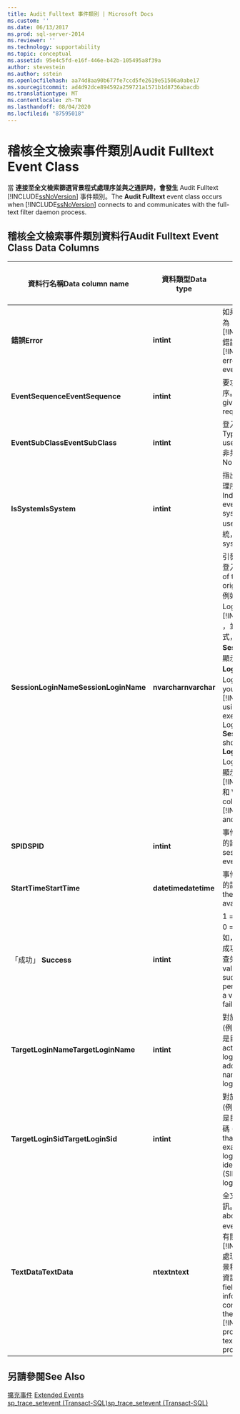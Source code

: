 ```yaml
---
title: Audit Fulltext 事件類別 | Microsoft Docs
ms.custom: ''
ms.date: 06/13/2017
ms.prod: sql-server-2014
ms.reviewer: ''
ms.technology: supportability
ms.topic: conceptual
ms.assetid: 95e4c5fd-e16f-446e-b42b-105495a8f39a
author: stevestein
ms.author: sstein
ms.openlocfilehash: aa74d8aa90b677fe7ccd5fe2619e51506a0abe17
ms.sourcegitcommit: ad4d92dce894592a259721a1571b1d8736abacdb
ms.translationtype: MT
ms.contentlocale: zh-TW
ms.lasthandoff: 08/04/2020
ms.locfileid: "87595018"
---
```

# <a name="audit-fulltext-event-class"></a><span data-ttu-id="c66ca-102">稽核全文檢索事件類別</span><span class="sxs-lookup"><span data-stu-id="c66ca-102">Audit Fulltext Event Class</span></span>
  <span data-ttu-id="c66ca-103">當 **連接至全文檢索篩選背景程式處理序並與之通訊時，會發生** Audit Fulltext [!INCLUDE[ssNoVersion](../../includes/ssnoversion-md.md)] 事件類別。</span><span class="sxs-lookup"><span data-stu-id="c66ca-103">The **Audit Fulltext** event class occurs when [!INCLUDE[ssNoVersion](../../includes/ssnoversion-md.md)] connects to and communicates with the full-text filter daemon process.</span></span>  
  
## <a name="audit-fulltext-event-class-data-columns"></a><span data-ttu-id="c66ca-104">稽核全文檢索事件類別資料行</span><span class="sxs-lookup"><span data-stu-id="c66ca-104">Audit Fulltext Event Class Data Columns</span></span>  
  
|<span data-ttu-id="c66ca-105">資料行名稱</span><span class="sxs-lookup"><span data-stu-id="c66ca-105">Data column name</span></span>|<span data-ttu-id="c66ca-106">資料類型</span><span class="sxs-lookup"><span data-stu-id="c66ca-106">Data type</span></span>|<span data-ttu-id="c66ca-107">描述</span><span class="sxs-lookup"><span data-stu-id="c66ca-107">Description</span></span>|<span data-ttu-id="c66ca-108">資料行識別碼</span><span class="sxs-lookup"><span data-stu-id="c66ca-108">Column ID</span></span>|<span data-ttu-id="c66ca-109">可篩選</span><span class="sxs-lookup"><span data-stu-id="c66ca-109">Filterable</span></span>|  
|----------------------|---------------|-----------------|---------------|----------------|  
|<span data-ttu-id="c66ca-110">**錯誤**</span><span class="sxs-lookup"><span data-stu-id="c66ca-110">**Error**</span></span>|<span data-ttu-id="c66ca-111">**int**</span><span class="sxs-lookup"><span data-stu-id="c66ca-111">**int**</span></span>|<span data-ttu-id="c66ca-112">如果此事件報告錯誤，即為 [!INCLUDE[ssNoVersion](../../includes/ssnoversion-md.md)] 錯誤號碼。</span><span class="sxs-lookup"><span data-stu-id="c66ca-112">The [!INCLUDE[ssNoVersion](../../includes/ssnoversion-md.md)] error number, if this event reports an error.</span></span>|<span data-ttu-id="c66ca-113">31</span><span class="sxs-lookup"><span data-stu-id="c66ca-113">31</span></span>|<span data-ttu-id="c66ca-114">是</span><span class="sxs-lookup"><span data-stu-id="c66ca-114">Yes</span></span>|  
|<span data-ttu-id="c66ca-115">**EventSequence**</span><span class="sxs-lookup"><span data-stu-id="c66ca-115">**EventSequence**</span></span>|<span data-ttu-id="c66ca-116">**int**</span><span class="sxs-lookup"><span data-stu-id="c66ca-116">**int**</span></span>|<span data-ttu-id="c66ca-117">要求中之給定事件的順序。</span><span class="sxs-lookup"><span data-stu-id="c66ca-117">The sequence of a given event within the request.</span></span>|<span data-ttu-id="c66ca-118">51</span><span class="sxs-lookup"><span data-stu-id="c66ca-118">51</span></span>|<span data-ttu-id="c66ca-119">否</span><span class="sxs-lookup"><span data-stu-id="c66ca-119">No</span></span>|  
|<span data-ttu-id="c66ca-120">**EventSubClass**</span><span class="sxs-lookup"><span data-stu-id="c66ca-120">**EventSubClass**</span></span>|<span data-ttu-id="c66ca-121">**int**</span><span class="sxs-lookup"><span data-stu-id="c66ca-121">**int**</span></span>|<span data-ttu-id="c66ca-122">登入使用的連接類型。</span><span class="sxs-lookup"><span data-stu-id="c66ca-122">Type of connection used by the login.</span></span> <span data-ttu-id="c66ca-123">1 = 非共用，2 = 共用。</span><span class="sxs-lookup"><span data-stu-id="c66ca-123">1 = Nonpooled, 2 = Pooled.</span></span>|<span data-ttu-id="c66ca-124">21</span><span class="sxs-lookup"><span data-stu-id="c66ca-124">21</span></span>|<span data-ttu-id="c66ca-125">是</span><span class="sxs-lookup"><span data-stu-id="c66ca-125">Yes</span></span>|  
|<span data-ttu-id="c66ca-126">**IsSystem**</span><span class="sxs-lookup"><span data-stu-id="c66ca-126">**IsSystem**</span></span>|<span data-ttu-id="c66ca-127">**int**</span><span class="sxs-lookup"><span data-stu-id="c66ca-127">**int**</span></span>|<span data-ttu-id="c66ca-128">指出事件是發生在系統處理序或使用者處理序。</span><span class="sxs-lookup"><span data-stu-id="c66ca-128">Indicates whether the event occurred on a system process or a user process.</span></span> <span data-ttu-id="c66ca-129">1 = 系統，0 = 使用者。</span><span class="sxs-lookup"><span data-stu-id="c66ca-129">1 = system, 0 = user.</span></span>|<span data-ttu-id="c66ca-130">60</span><span class="sxs-lookup"><span data-stu-id="c66ca-130">60</span></span>|<span data-ttu-id="c66ca-131">是</span><span class="sxs-lookup"><span data-stu-id="c66ca-131">Yes</span></span>|  
|<span data-ttu-id="c66ca-132">**SessionLoginName**</span><span class="sxs-lookup"><span data-stu-id="c66ca-132">**SessionLoginName**</span></span>|<span data-ttu-id="c66ca-133">**nvarchar**</span><span class="sxs-lookup"><span data-stu-id="c66ca-133">**nvarchar**</span></span>|<span data-ttu-id="c66ca-134">引發工作階段之使用者的登入名稱。</span><span class="sxs-lookup"><span data-stu-id="c66ca-134">Login name of the user who originated the session.</span></span> <span data-ttu-id="c66ca-135">例如，如果您使用 Login1 連接到 [!INCLUDE[ssNoVersion](../../includes/ssnoversion-md.md)] ，並以 Login2 執行陳述式，則 **SessionLoginName** 將顯示 Login1 而 **LoginName** 則顯示 Login2。</span><span class="sxs-lookup"><span data-stu-id="c66ca-135">For example, if you connect to [!INCLUDE[ssNoVersion](../../includes/ssnoversion-md.md)] using Login1 and execute a statement as Login2, **SessionLoginName** shows Login1 and **LoginName** shows Login2.</span></span> <span data-ttu-id="c66ca-136">此資料行將同時顯示 [!INCLUDE[ssNoVersion](../../includes/ssnoversion-md.md)] 和 Windows 登入。</span><span class="sxs-lookup"><span data-stu-id="c66ca-136">This column displays both [!INCLUDE[ssNoVersion](../../includes/ssnoversion-md.md)] and Windows logins.</span></span>|<span data-ttu-id="c66ca-137">64</span><span class="sxs-lookup"><span data-stu-id="c66ca-137">64</span></span>|<span data-ttu-id="c66ca-138">是</span><span class="sxs-lookup"><span data-stu-id="c66ca-138">Yes</span></span>|  
|<span data-ttu-id="c66ca-139">**SPID**</span><span class="sxs-lookup"><span data-stu-id="c66ca-139">**SPID**</span></span>|<span data-ttu-id="c66ca-140">**int**</span><span class="sxs-lookup"><span data-stu-id="c66ca-140">**int**</span></span>|<span data-ttu-id="c66ca-141">事件發生所在之工作階段的識別碼。</span><span class="sxs-lookup"><span data-stu-id="c66ca-141">ID of the session on which the event occurred.</span></span>|<span data-ttu-id="c66ca-142">12</span><span class="sxs-lookup"><span data-stu-id="c66ca-142">12</span></span>|<span data-ttu-id="c66ca-143">是</span><span class="sxs-lookup"><span data-stu-id="c66ca-143">Yes</span></span>|  
|<span data-ttu-id="c66ca-144">**StartTime**</span><span class="sxs-lookup"><span data-stu-id="c66ca-144">**StartTime**</span></span>|<span data-ttu-id="c66ca-145">**datetime**</span><span class="sxs-lookup"><span data-stu-id="c66ca-145">**datetime**</span></span>|<span data-ttu-id="c66ca-146">事件啟動的時間 (如果有的話)。</span><span class="sxs-lookup"><span data-stu-id="c66ca-146">Time at which the event started, if available.</span></span>|<span data-ttu-id="c66ca-147">14</span><span class="sxs-lookup"><span data-stu-id="c66ca-147">14</span></span>|<span data-ttu-id="c66ca-148">是</span><span class="sxs-lookup"><span data-stu-id="c66ca-148">Yes</span></span>|  
|<span data-ttu-id="c66ca-149">「成功」 </span><span class="sxs-lookup"><span data-stu-id="c66ca-149">**Success**</span></span>|<span data-ttu-id="c66ca-150">**int**</span><span class="sxs-lookup"><span data-stu-id="c66ca-150">**int**</span></span>|<span data-ttu-id="c66ca-151">1 = 成功。</span><span class="sxs-lookup"><span data-stu-id="c66ca-151">1 = success.</span></span> <span data-ttu-id="c66ca-152">0 = 失敗。</span><span class="sxs-lookup"><span data-stu-id="c66ca-152">0 = failure.</span></span> <span data-ttu-id="c66ca-153">例如，值為 1 指出權限檢查成功，而值為 0 指出該檢查失敗。</span><span class="sxs-lookup"><span data-stu-id="c66ca-153">For example, a value of 1 indicates success of a permissions check and a value of 0 indicates failure of that check.</span></span>|<span data-ttu-id="c66ca-154">23</span><span class="sxs-lookup"><span data-stu-id="c66ca-154">23</span></span>|<span data-ttu-id="c66ca-155">是</span><span class="sxs-lookup"><span data-stu-id="c66ca-155">Yes</span></span>|  
|<span data-ttu-id="c66ca-156">**TargetLoginName**</span><span class="sxs-lookup"><span data-stu-id="c66ca-156">**TargetLoginName**</span></span>|<span data-ttu-id="c66ca-157">**int**</span><span class="sxs-lookup"><span data-stu-id="c66ca-157">**int**</span></span>|<span data-ttu-id="c66ca-158">對於目標為登入的動作 (例如，加入新登入)，這是目標登入的名稱。</span><span class="sxs-lookup"><span data-stu-id="c66ca-158">For actions that target a login (for example, adding a new login), the name of the targeted login.</span></span>|<span data-ttu-id="c66ca-159">42</span><span class="sxs-lookup"><span data-stu-id="c66ca-159">42</span></span>|<span data-ttu-id="c66ca-160">是</span><span class="sxs-lookup"><span data-stu-id="c66ca-160">Yes</span></span>|  
|<span data-ttu-id="c66ca-161">**TargetLoginSid**</span><span class="sxs-lookup"><span data-stu-id="c66ca-161">**TargetLoginSid**</span></span>|<span data-ttu-id="c66ca-162">**int**</span><span class="sxs-lookup"><span data-stu-id="c66ca-162">**int**</span></span>|<span data-ttu-id="c66ca-163">對於目標為登入的動作 (例如，加入新登入)，這是目標登入的安全性識別碼 (SID)。</span><span class="sxs-lookup"><span data-stu-id="c66ca-163">For actions that target a login (for example, adding a new login), the security identification number (SID) of the targeted login.</span></span>|<span data-ttu-id="c66ca-164">43</span><span class="sxs-lookup"><span data-stu-id="c66ca-164">43</span></span>|<span data-ttu-id="c66ca-165">是</span><span class="sxs-lookup"><span data-stu-id="c66ca-165">Yes</span></span>|  
|<span data-ttu-id="c66ca-166">**TextData**</span><span class="sxs-lookup"><span data-stu-id="c66ca-166">**TextData**</span></span>|<span data-ttu-id="c66ca-167">**ntext**</span><span class="sxs-lookup"><span data-stu-id="c66ca-167">**ntext**</span></span>|<span data-ttu-id="c66ca-168">全文檢索事件的文字資訊。</span><span class="sxs-lookup"><span data-stu-id="c66ca-168">Text information about the Full-Text event.</span></span> <span data-ttu-id="c66ca-169">通常，此欄位提供有關 [!INCLUDE[ssNoVersion](../../includes/ssnoversion-md.md)] 處理序和全文檢索篩選背景程式處理序之間連接的資訊。</span><span class="sxs-lookup"><span data-stu-id="c66ca-169">Typically this field provides information about the connection between the [!INCLUDE[ssNoVersion](../../includes/ssnoversion-md.md)] process and the full-text filter daemon process</span></span>|<span data-ttu-id="c66ca-170">1</span><span class="sxs-lookup"><span data-stu-id="c66ca-170">1</span></span>|<span data-ttu-id="c66ca-171">是</span><span class="sxs-lookup"><span data-stu-id="c66ca-171">Yes</span></span>|  
  
## <a name="see-also"></a><span data-ttu-id="c66ca-172">另請參閱</span><span class="sxs-lookup"><span data-stu-id="c66ca-172">See Also</span></span>  
 <span data-ttu-id="c66ca-173">[擴充事件](../extended-events/extended-events.md) </span><span class="sxs-lookup"><span data-stu-id="c66ca-173">[Extended Events](../extended-events/extended-events.md) </span></span>  
 [<span data-ttu-id="c66ca-174">sp_trace_setevent &#40;Transact-SQL&#41;</span><span class="sxs-lookup"><span data-stu-id="c66ca-174">sp_trace_setevent &#40;Transact-SQL&#41;</span></span>](/sql/relational-databases/system-stored-procedures/sp-trace-setevent-transact-sql)  
  
  
